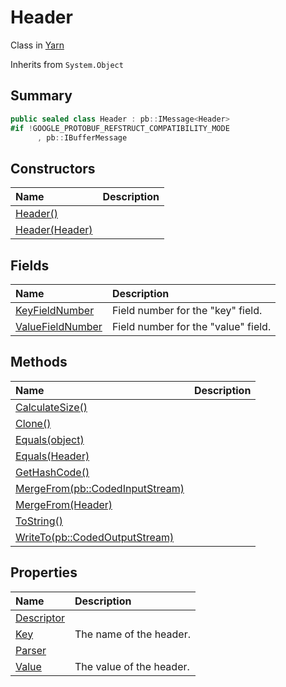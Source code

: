 # Header

Class in [Yarn](/docs/api/csharp/yarn.md)

Inherits from `System.Object`

## Summary



```csharp
public sealed class Header : pb::IMessage<Header>
#if !GOOGLE_PROTOBUF_REFSTRUCT_COMPATIBILITY_MODE
      , pb::IBufferMessage
```

## Constructors

|Name|Description|
|:---|:---|
|[Header()](/docs/api/csharp/yarn.header..ctor-1.md)||
|[Header(Header)](/docs/api/csharp/yarn.header..ctor-2.md)||

## Fields

|Name|Description|
|:---|:---|
|[KeyFieldNumber](/docs/api/csharp/yarn.header.keyfieldnumber.md)|Field number for the "key" field.|
|[ValueFieldNumber](/docs/api/csharp/yarn.header.valuefieldnumber.md)|Field number for the "value" field.|

## Methods

|Name|Description|
|:---|:---|
|[CalculateSize()](/docs/api/csharp/yarn.header.calculatesize.md)||
|[Clone()](/docs/api/csharp/yarn.header.clone.md)||
|[Equals(object)](/docs/api/csharp/yarn.header.equals-1.md)||
|[Equals(Header)](/docs/api/csharp/yarn.header.equals-2.md)||
|[GetHashCode()](/docs/api/csharp/yarn.header.gethashcode.md)||
|[MergeFrom(pb::CodedInputStream)](/docs/api/csharp/yarn.header.mergefrom-2.md)||
|[MergeFrom(Header)](/docs/api/csharp/yarn.header.mergefrom-1.md)||
|[ToString()](/docs/api/csharp/yarn.header.tostring.md)||
|[WriteTo(pb::CodedOutputStream)](/docs/api/csharp/yarn.header.writeto.md)||

## Properties

|Name|Description|
|:---|:---|
|[Descriptor](/docs/api/csharp/yarn.header.descriptor.md)||
|[Key](/docs/api/csharp/yarn.header.key.md)|The name of the header.|
|[Parser](/docs/api/csharp/yarn.header.parser.md)||
|[Value](/docs/api/csharp/yarn.header.value.md)|The value of the header.|

